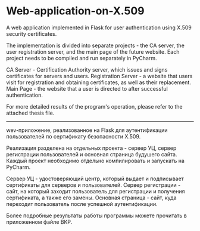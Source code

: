 # Web-application-on-X.509

A web application implemented in Flask for user authentication using X.509 security certificates.

The implementation is divided into separate projects - the CA server, the user registration server, and the main page of the future website. Each project needs to be compiled and run separately in PyCharm.

CA Server - Certification Authority server, which issues and signs certificates for servers and users.
Registration Server - a website that users visit for registration and obtaining certificates, as well as their replacement.
Main Page - the website that a user is directed to after successful authentication.

For more detailed results of the program's operation, please refer to the attached thesis file.

------------------------------------------------------------------------------------------------------------------------------------------

wev-приложение, реализованное на Flask для аутентификации пользователей по сертификату безопасности X.509. 

Реализация разделена на отдельных проекта - сервер УЦ, сервер регистрации пользователей и основная страница будушего сайта. Каждый проект необходимо отдельно компилировать и запускать на PyCharm.

Сервер УЦ - удостоверяющий центр, который выдает и подписывает сертификаты для серверов и пользователей. 
Сервер регистрации - сайт, на который заходит пользователь для регистрации и получения сертификата, а также его замены.
Основная страница - сайт, куда переходит пользователь после успешной аутентификации.

Более подробные результаты работы программы можете прочитать в приложенном файле ВКР.
